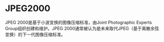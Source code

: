 # JPEG2000

JPEG 2000是基于小波变换的图像压缩标准，由Joint Photographic Experts Group组织创建和维护。JPEG 2000通常被认为是未来取代JPEG（基于离散余弦变换）的下一代图像压缩标准。
